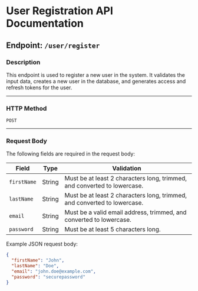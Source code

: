 # User Registration API Documentation

## Endpoint: `/user/register`

### Description
This endpoint is used to register a new user in the system. It validates the input data, creates a new user in the database, and generates access and refresh tokens for the user.

---

### HTTP Method
`POST`

---

### Request Body
The following fields are required in the request body:

| Field       | Type   | Validation                                                                 |
|-------------|--------|---------------------------------------------------------------------------|
| `firstName` | String | Must be at least 2 characters long, trimmed, and converted to lowercase.  |
| `lastName`  | String | Must be at least 2 characters long, trimmed, and converted to lowercase.  |
| `email`     | String | Must be a valid email address, trimmed, and converted to lowercase.       |
| `password`  | String | Must be at least 5 characters long.                                       |

Example JSON request body:
```json
{
  "firstName": "John",
  "lastName": "Doe",
  "email": "john.doe@example.com",
  "password": "securepassword"
}
